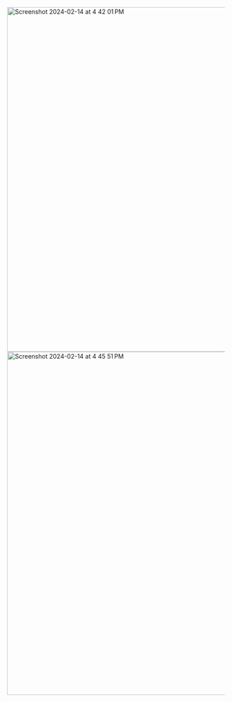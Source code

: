 <img width="798" alt="Screenshot 2024-02-14 at 4 42 01 PM" src="https://github.com/hafizflow/Infinity-Buy/assets/143031834/437f33c1-aa48-4f49-831e-1d8416a3e6f6">
<img width="795" alt="Screenshot 2024-02-14 at 4 45 51 PM" src="https://github.com/hafizflow/Infinity-Buy/assets/143031834/31602662-7141-4e9a-8e17-d65e9c109541">

